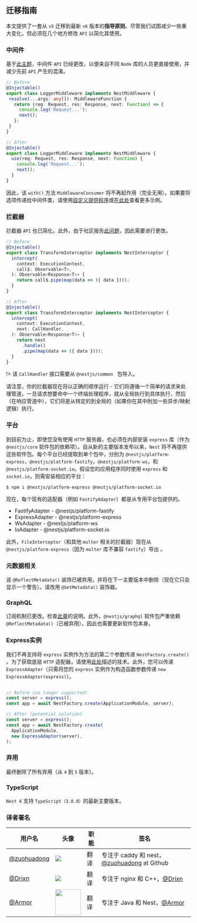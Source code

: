 ## 迁移指南


本文提供了一套从 `v5` 迁移到最新 `v6` 版本的**指导原则**。尽管我们试图减少一些重大变化，但必须在几个地方修改 `API` 以简化其使用。

### 中间件

基于[此主题](https://github.com/nestjs/nest/issues/1378)，中间件 `API` 已经更改，以便来自不同 `Node` 库的人员更直接使用，并减少先前 `API` 产生的混淆。

```typescript
// Before
@Injectable()
export class LoggerMiddleware implements NestMiddleware {
 resolve(...args: any[]): MiddlewareFunction {
   return (req: Request, res: Response, next: Function) => {
     console.log('Request...');
     next();
   };
 }
}

// After
@Injectable()
export class LoggerMiddleware implements NestMiddleware {
  use(req: Request, res: Response, next: Function) {
    console.log('Request...');
    next();
  }
}
```

因此，该 `with()` 方法 `MiddlewareConsumer` 将不再起作用（完全无用）。如果要将选项传递给中间件类，请使用[自定义提供程序](/6/customdecorators)或[在此处](https://github.com/nestjs/nest/issues/1378)查看更多示例。

### 拦截器

拦截器 `API` 也已简化。此外，由于社区报告[此问题](https://github.com/nestjs/nest/issues/1016)，因此需要进行更改。

```typescript
// Before
@Injectable()
export class TransformInterceptor implements NestInterceptor {
  intercept(
    context: ExecutionContext,
    call$: Observable<T>,
  ): Observable<Response<T>> {
    return call$.pipe(map(data => ({ data })));
  }
}

// After
@Injectable()
export class TransformInterceptor implements NestInterceptor {
  intercept(
    context: ExecutionContext,
    next: CallHandler,
  ): Observable<Response<T>> {
    return next
      .handle()
      .pipe(map(data => ({ data })));
  }
}
```

!> 该 `CallHandler` 接口需要从 `@nestjs/common ` 包导入。

请注意，你的拦截器现在将以正确的顺序运行 - 它们将遵循一个简单的请求来处理管道，一旦请求想要命中一个终端处理程序，就从全局执行到具体执行，然后（在响应管道中），它们将是从特定的到全局的（如果你在其中附加一些异步/映射逻辑）执行。


### 平台

到目前为止，即使您没有使用 `HTTP` 服务器，也必须在内部安装 `express` 库（作为 `@nestjs/core` 软件包的依赖项）。自从新的主要版本发布以来，`Nest` 将不再提供这些软件包。每个平台已经提取到单个包中，分别为 `@nestjs/platform-express`，`@nestjs/platform-fastify`，`@nestjs/platform-ws`，和 `@nestjs/platform-socket.io`。假设您的应用程序同时使用 `express` 和 `socket.io`，则需安装相应的平台：

```
$ npm i @nestjs/platform-express @nestjs/platform-socket.io
```

现在，每个现有的适配器（例如 `FastifyAdapter`）都是从专用平台包提供的。


- FastifyAdapter -  @nestjs/platform-fastify
- ExpressAdapter -  @nestjs/platform-express
- WsAdapter -  @nestjs/platform-ws
- IoAdapter -  @nestjs/platform-socket.io

此外，`FileInterceptor`（和其他 `multer` 相关的拦截器）现在从 `@nestjs/platform-express`（因为 `multer` 库不兼容 `fastify`）导出 。

### 元数据相关

该 `@ReflectMetadata()` 装饰已被弃用，并将在下一主要版本中删除（现在它只会显示一个警告）。请改用 `@SetMetadata()` 装饰器。

### GraphQL

订阅机制已更改。检查[此章](/6/subscriptions)的说明。此外，`@nestjs/graphql` 软件包严重依赖 `@ReflectMetadata()`（已被弃用），因此也需要更新软件包本身。

### Express实例

我们不再支持将 `express` 实例作为方法的第二个参数传递 `NestFactory.create()` 。为了获取底层 `HTTP` 适配器，请使用[此处](/6/faq?id=http-适配器)描述的技术。此外，您可以传递 `ExpressAdapter`（只需将您的 `express` 实例作为构造函数参数传递 `new ExpressAdapter(express)`）。

```typescript

// Before (no longer supported)
const server = express();
const app = await NestFactory.create(ApplicationModule, server);

// After (potential solution)
const server = express();
const app = await NestFactory.create(
  ApplicationModule,
  new ExpressAdapter(server),
);

```

### 弃用

最终删除了所有弃用（从 `4` 到 `5` 版本）。

### TypeScript

`Nest 6` 支持 `TypeScript（3.0.0）`的最新主要版本。

 ### 译者署名

| 用户名 | 头像 | 职能 | 签名 |
|---|---|---|---|
| [@zuohuadong](https://github.com/zuohuadong)  | <img class="avatar-66 rm-style" src="https://wx3.sinaimg.cn/large/006fVPCvly1fmpnlt8sefj302d02s742.jpg">  |  翻译  | 专注于 caddy 和 nest，[@zuohuadong](https://github.com/zuohuadong/) at Github  |
| [@Drixn](https://drixn.com/)  | <img class="avatar-66 rm-style" src="https://cdn.drixn.com/img/src/avatar1.png">  |  翻译  | 专注于 nginx 和 C++，[@Drixn](https://drixn.com/) |
| [@Armor](https://github.com/Armor-cn)  | <img class="avatar-66 rm-style" height="70" src="https://avatars3.githubusercontent.com/u/31821714?s=460&v=4">  |  翻译  | 专注于 Java 和 Nest，[@Armor](https://armor.ac.cn/) | 
